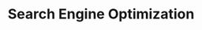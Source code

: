 ---
# This topic lives at
# https://digital.gov/topics/search-engine-optimization

slug: "search-engine-optimization"

# Topic Title
title: "Search Engine Optimization"

# description — keep it short and clear
summary: ""

aliases:
  - /topics/metadata/
  - /topics/seo/


# Weight
weight: 1

# For more information on managing topics,
# see https://github.com/GSA/digitalgov.gov/wiki
---